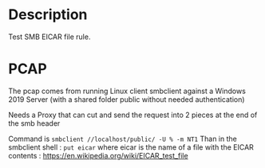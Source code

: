 # Description

Test SMB EICAR file rule.

# PCAP

The pcap comes from running Linux client smbclient against a Windows 2019 Server (with a shared folder public without needed authentication)

Needs a Proxy that can cut and send the request into 2 pieces at the end of the smb header

Command is
`smbclient //localhost/public/ -U % -m NT1`
Than in the smbclient shell :
`put eicar` where eicar is the name of a file with the EICAR contents :
https://en.wikipedia.org/wiki/EICAR_test_file
